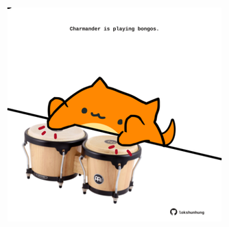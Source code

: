 <!-- built at 28/08/2022, 18:01:07 UTC -->
<p align="center">
  <img width="500" height="500" src="./ReadmeImage.svg">
</p>
